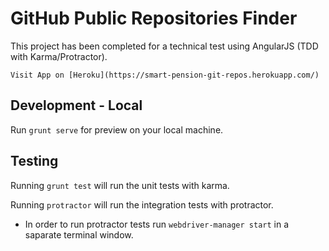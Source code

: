 # GitHub Public Repositories Finder

This project has been completed for a technical test using AngularJS (TDD with Karma/Protractor).

```
Visit App on [Heroku](https://smart-pension-git-repos.herokuapp.com/) 
```


## Development - Local 

Run `grunt serve` for preview on your local machine.

## Testing

Running `grunt test` will run the unit tests with karma.

Running `protractor` will run the integration tests with protractor. 
 - In order to run protractor tests run `webdriver-manager start` in a saparate terminal window.
